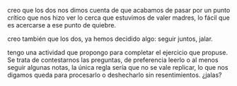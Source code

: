 

creo que los dos nos dimos cuenta de que acabamos de pasar por un punto crítico que nos hizo ver lo cerca que estuvimos de valer madres, lo fácil que es acercarse a ese punto de quiebre.

creo también que los dos, ya hemos decidido algo: seguir juntos, jalar.

tengo una actividad que propongo para completar el ejercicio que propuse. Se trata de contestarnos las preguntas, de preferencia leerlo o al menos seguir algunas notas, la única regla sería que no se vale replicar, lo que nos digamos queda para procesarlo o deshecharlo sin resentimientos. ¿jalas?
